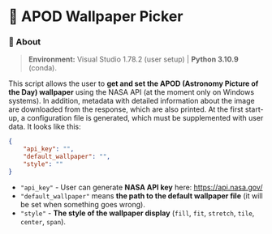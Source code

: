 # 🌌 APOD Wallpaper Picker

### 🔭 About

> **Environment:** Visual Studio 1.78.2 (user setup) | **Python 3.10.9** (conda).

This script allows the user to **get and set the APOD (Astronomy Picture of the Day) wallpaper** using the NASA API (at the moment only on Windows systems). 
In addition, metadata with detailed information about the image are downloaded from the response, which are also printed. 
At the first start-up, a configuration file is generated, which must be supplemented with user data. It looks like this:

```json
{
    "api_key": "",
    "default_wallpaper": "",
    "style": ""
}
```

- ```"api_key"``` - User can generate **NASA API key** here: https://api.nasa.gov/
- ```"default_wallpaper"``` means **the path to the default wallpaper file** (it will be set when something goes wrong).
- ```"style"``` - **The style of the wallpaper display** (`fill`, `fit`, `stretch`, `tile`, `center`, `span`).


